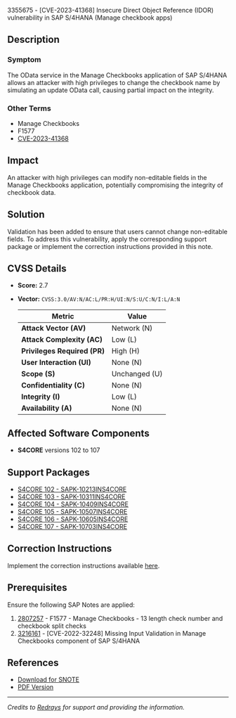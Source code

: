 3355675 - [CVE-2023-41368] Insecure Direct Object Reference (IDOR) vulnerability in SAP S/4HANA (Manage checkbook apps)

## Description

### Symptom
The OData service in the Manage Checkbooks application of SAP S/4HANA allows an attacker with high privileges to change the checkbook name by simulating an update OData call, causing partial impact on the integrity.

### Other Terms
- Manage Checkbooks
- F1577
- [CVE-2023-41368](https://www.cve.org/CVERecord?id=CVE-2023-41368)

## Impact
An attacker with high privileges can modify non-editable fields in the Manage Checkbooks application, potentially compromising the integrity of checkbook data.

## Solution
Validation has been added to ensure that users cannot change non-editable fields. To address this vulnerability, apply the corresponding support package or implement the correction instructions provided in this note.

## CVSS Details
- **Score:** 2.7
- **Vector:** `CVSS:3.0/AV:N/AC:L/PR:H/UI:N/S:U/C:N/I:L/A:N`

  | Metric               | Value               |
  |----------------------|---------------------|
  | **Attack Vector (AV)**        | Network (N)          |
  | **Attack Complexity (AC)**    | Low (L)              |
  | **Privileges Required (PR)**  | High (H)             |
  | **User Interaction (UI)**     | None (N)             |
  | **Scope (S)**                 | Unchanged (U)        |
  | **Confidentiality (C)**       | None (N)             |
  | **Integrity (I)**             | Low (L)              |
  | **Availability (A)**          | None (N)             |

## Affected Software Components
- **S4CORE** versions 102 to 107

## Support Packages
- [S4CORE 102 - SAPK-10213INS4CORE](https://me.sap.com/supportpackage/SAPK-10213INS4CORE)
- [S4CORE 103 - SAPK-10311INS4CORE](https://me.sap.com/supportpackage/SAPK-10311INS4CORE)
- [S4CORE 104 - SAPK-10409INS4CORE](https://me.sap.com/supportpackage/SAPK-10409INS4CORE)
- [S4CORE 105 - SAPK-10507INS4CORE](https://me.sap.com/supportpackage/SAPK-10507INS4CORE)
- [S4CORE 106 - SAPK-10605INS4CORE](https://me.sap.com/supportpackage/SAPK-10605INS4CORE)
- [S4CORE 107 - SAPK-10703INS4CORE](https://me.sap.com/supportpackage/SAPK-10703INS4CORE)

## Correction Instructions
Implement the correction instructions available [here](https://me.sap.com/corrins/0003355675/19773).

## Prerequisites
Ensure the following SAP Notes are applied:

1. [2807257](https://me.sap.com/notes/2807257) - F1577 - Manage Checkbooks - 13 length check number and checkbook split checks
2. [3216161](https://me.sap.com/notes/3216161) - [CVE-2022-32248] Missing Input Validation in Manage Checkbooks component of SAP S/4HANA

## References
- [Download for SNOTE](https://notesdownloads.sap.com/note/0040000001089062023)
- [PDF Version](https://userapps.support.sap.com/sap/support/sfm/notes/print/0003355675?language=en-US&token=8F50347A77034E5CA07106288EF117C0)

---

*Credits to [Redrays](https://redrays.io) for support and providing the information.*